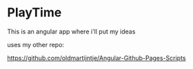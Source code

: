 # PlayTime
This is an angular app where i'll put my ideas

uses my other repo:

https://github.com/oldmartijntje/Angular-Github-Pages-Scripts